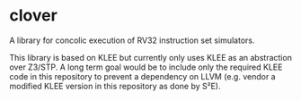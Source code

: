 # clover

A library for concolic execution of RV32 instruction set simulators.

This library is based on KLEE but currently only uses KLEE as an
abstraction over Z3/STP. A long term goal would be to include only the
required KLEE code in this repository to prevent a dependency on LLVM
(e.g. vendor a modified KLEE version in this repository as done by S²E).
